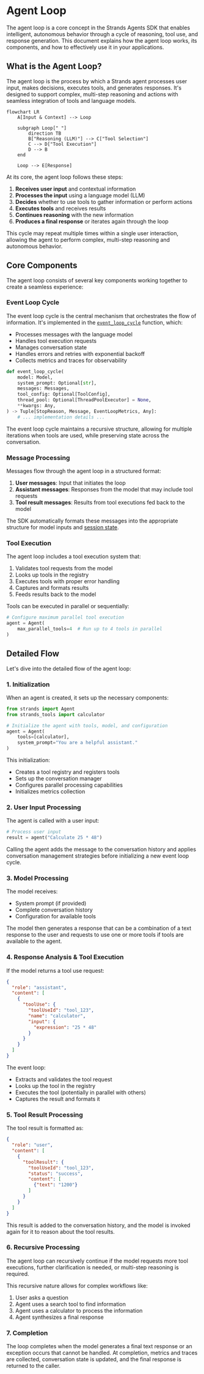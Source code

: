 # Agent Loop

The agent loop is a core concept in the Strands Agents SDK that enables intelligent, autonomous behavior through a cycle of reasoning, tool use, and response generation. This document explains how the agent loop works, its components, and how to effectively use it in your applications.

## What is the Agent Loop?

The agent loop is the process by which a Strands agent processes user input, makes decisions, executes tools, and generates responses. It's designed to support complex, multi-step reasoning and actions with seamless integration of tools and language models.

```mermaid
flowchart LR
    A[Input & Context] --> Loop

    subgraph Loop[" "]
        direction TB
        B["Reasoning (LLM)"] --> C["Tool Selection"]
        C --> D["Tool Execution"]
        D --> B
    end
    
    Loop --> E[Response]
```

At its core, the agent loop follows these steps:

1. **Receives user input** and contextual information
2. **Processes the input** using a language model (LLM)
3. **Decides** whether to use tools to gather information or perform actions
4. **Executes tools** and receives results
5. **Continues reasoning** with the new information
6. **Produces a final response** or iterates again through the loop

This cycle may repeat multiple times within a single user interaction, allowing the agent to perform complex, multi-step reasoning and autonomous behavior.

## Core Components

The agent loop consists of several key components working together to create a seamless experience:

### Event Loop Cycle

The event loop cycle is the central mechanism that orchestrates the flow of information. It's implemented in the [`event_loop_cycle`](../../../api-reference/event-loop.md#strands.event_loop.event_loop.event_loop_cycle) function, which:

- Processes messages with the language model
- Handles tool execution requests
- Manages conversation state
- Handles errors and retries with exponential backoff
- Collects metrics and traces for observability

```python
def event_loop_cycle(
    model: Model,
    system_prompt: Optional[str],
    messages: Messages,
    tool_config: Optional[ToolConfig],
    thread_pool: Optional[ThreadPoolExecutor] = None,
    **kwargs: Any,
) -> Tuple[StopReason, Message, EventLoopMetrics, Any]:
    # ... implementation details ...
```

The event loop cycle maintains a recursive structure, allowing for multiple iterations when tools are used, while preserving state across the conversation.

### Message Processing

Messages flow through the agent loop in a structured format:

1. **User messages**: Input that initiates the loop
2. **Assistant messages**: Responses from the model that may include tool requests
3. **Tool result messages**: Results from tool executions fed back to the model

The SDK automatically formats these messages into the appropriate structure for model inputs and [session state](state-sessions.md).

### Tool Execution

The agent loop includes a tool execution system that:

1. Validates tool requests from the model
2. Looks up tools in the registry
3. Executes tools with proper error handling
4. Captures and formats results
5. Feeds results back to the model

Tools can be executed in parallel or sequentially:

```python
# Configure maximum parallel tool execution
agent = Agent(
    max_parallel_tools=4  # Run up to 4 tools in parallel
)
```

## Detailed Flow

Let's dive into the detailed flow of the agent loop:

### 1. Initialization

When an agent is created, it sets up the necessary components:

```python
from strands import Agent
from strands_tools import calculator

# Initialize the agent with tools, model, and configuration
agent = Agent(
    tools=[calculator],
    system_prompt="You are a helpful assistant."
)
```

This initialization:

- Creates a tool registry and registers tools
- Sets up the conversation manager
- Configures parallel processing capabilities
- Initializes metrics collection

### 2. User Input Processing

The agent is called with a user input:

```python
# Process user input
result = agent("Calculate 25 * 48")
```

Calling the agent adds the message to the conversation history and applies conversation management strategies before initializing a new event loop cycle.

### 3. Model Processing

The model receives:

- System prompt (if provided)
- Complete conversation history
- Configuration for available tools

The model then generates a response that can be a combination of a text response to the user and requests to use one or more tools if tools are available to the agent.

### 4. Response Analysis & Tool Execution

If the model returns a tool use request:

```json
{
  "role": "assistant",
  "content": [
    {
      "toolUse": {
        "toolUseId": "tool_123",
        "name": "calculator",
        "input": {
          "expression": "25 * 48"
        }
      }
    }
  ]
}
```

The event loop:

- Extracts and validates the tool request
- Looks up the tool in the registry
- Executes the tool (potentially in parallel with others)
- Captures the result and formats it

### 5. Tool Result Processing

The tool result is formatted as:

```json
{
  "role": "user",
  "content": [
    {
      "toolResult": {
        "toolUseId": "tool_123",
        "status": "success",
        "content": [
          {"text": "1200"}
        ]
      }
    }
  ]
}
```

This result is added to the conversation history, and the model is invoked again for it to reason about the tool results.

### 6. Recursive Processing

The agent loop can recursively continue if the model requests more tool executions, further clarification is needed, or multi-step reasoning is required.

This recursive nature allows for complex workflows like:

1. User asks a question
2. Agent uses a search tool to find information
3. Agent uses a calculator to process the information
4. Agent synthesizes a final response

### 7. Completion

The loop completes when the model generates a final text response or an exception occurs that cannot be handled. At completion, metrics and traces are collected, conversation state is updated, and the final response is returned to the caller.